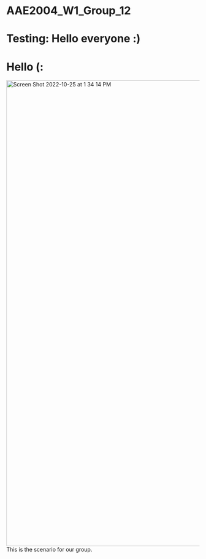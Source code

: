 # AAE2004_W1_Group_12
# Testing: Hello everyone :) 
# Hello (:

<img width="1216" alt="Screen Shot 2022-10-25 at 1 34 14 PM" src="https://user-images.githubusercontent.com/116058486/197690898-449eb429-0daa-49f4-b658-54dab5e9a91e.png">
<body> This is the scenario for our group. <body>
